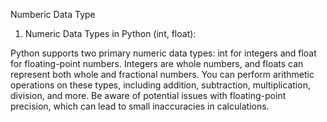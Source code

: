 Numberic Data Type
1. Numeric Data Types in Python (int, float):

Python supports two primary numeric data types: int for integers and float for floating-point numbers.
Integers are whole numbers, and floats can represent both whole and fractional numbers.
You can perform arithmetic operations on these types, including addition, subtraction, multiplication, division, and more.
Be aware of potential issues with floating-point precision, which can lead to small inaccuracies in calculations.